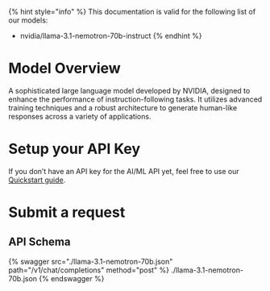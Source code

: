 [#references:start]: <> ({ "template": "openapi" })
{% hint style="info" %}
This documentation is valid for the following list of our models:
* nvidia/llama-3.1-nemotron-70b-instruct
{% endhint %}

# Model Overview
A sophisticated large language model developed by NVIDIA, designed to enhance the performance of instruction-following tasks. It utilizes advanced training techniques and a robust architecture to generate human-like responses across a variety of applications.

# Setup your API Key
If you don’t have an API key for the AI/ML API yet, feel free to use our [Quickstart guide](https://docs.aimlapi.com/quickstart/setting-up).

# Submit a request
## API Schema
{% swagger src="./llama-3.1-nemotron-70b.json" path="/v1/chat/completions" method="post" %}
./llama-3.1-nemotron-70b.json
{% endswagger %}


[#references:end]: <> ({})